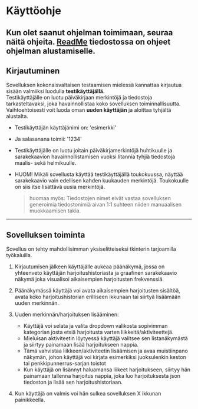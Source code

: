 # Käyttöohje

Kun olet saanut ohjelman toimimaan, seuraa näitä ohjeita. [ReadMe]() tiedostossa on ohjeet ohjelman alustamiselle.
---
## Kirjautuminen
Sovelluksen kokonaisvaltaisen testaamisen mielessä kannattaa kirjautua sisään valmiiksi luodulla **testikäyttäjällä**.\
Testikäyttäjälle on luotu päiväkirjaan merkintöjä ja tiedostoja tarkasteltavaksi, joka havainnollistaa koko sovelluksen toiminnallisuutta.\
Vaihtoehtoisesti voit luoda oman **uuden käyttäjän** ja aloittaa tyhjältä alustalta.

- Testikäyttäjän käyttäjänimi on: 'esimerkki'
  
- Ja salasanana toimii: '1234'
- Testikäyttäjälle on luotu joitain päiväkirjamerkintöjä huhtikuulle ja sarakekaavion havainnollistamisen vuoksi litannia tyhjiä tiedostoja maalis- sekä helmikuulle.
- HUOM! Mikäli sovellusta käyttää testikäyttäjällä toukokuussa, näyttää sarakekaavio vain edellisen kahden kuukauden merkintöjä. Toukokuulle on siis itse lisättävä uusia merkintöjä. 
  > huomaa myös: Tiedostojen nimet eivät vastaa sovelluksen generoimia tiedostonimiä aivan 1:1 suhteen niiden manuaalisen muokkaamisen takia.
---
## Sovelluksen toiminta

Sovellus on tehty mahdollisimman yksiselitteiseksi tkinterin tarjoamilla työkaluilla. 
1. Kirjautumisen jälkeen käyttäjälle aukeaa päänäkymä, jossa on yhteenveto käyttäjän harjoitushistoriasta ja graafinen sarakekaavio näkymä joka visualisoi aikaisempien harjoitusten frekvenssiä.
   
2. Päänäkymässä käyttäjä voi avata aikaisempien harjoitusten sisältöä, avata koko harjoitushistorian erilliseen ikkunaan tai siirtyä lisäämään uuden merkinnän.
3. Uuden merkinnän/harjoituksen lisääminen:
   - Käyttäjä voi selata ja valita dropdown valikosta sopivimman kategorian josta etsiä harjoitusta varten liikkeitä/aktiviteettejä.
   - Mieluisan aktiviteetin löytyessä käyttäjä valitsee sen listanäkymästä ja siirtyy painamaan lisää harjoitukseen nappia.
   - Tämä vahvistaa liikkeen/aktiviteetin lisäämisen ja avaa muistiinpano näkymän, johon käyttäjä voi kirjata esimerkiksi juoksulenkin keston tai penkkipunnerrus-sarjan toistot
   - Kun käyttäjä on lisännyt haluamansa liikeet harjoitukseen, siirtyy hän painamaan tallenna harjoitus nappia, joka luo harjoituksesta json tiedoston ja lisää sen harjoitushistoriaan.
4. Kun käyttäjä on valmis voi hän sulkea sovelluksen X ikkunan painikkeella.
